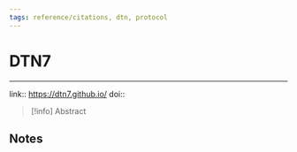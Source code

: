 ```yaml
---
tags: reference/citations, dtn, protocol
---
```

# DTN7

****


link:: https://dtn7.github.io/
doi:: 

> [!info] Abstract
> 



## Notes

